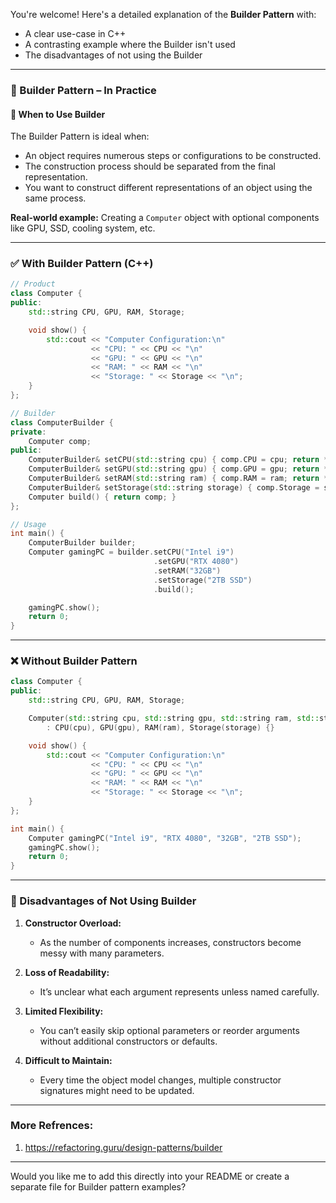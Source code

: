 You're welcome! Here's a detailed explanation of the **Builder Pattern** with:

* A clear use-case in C++
* A contrasting example where the Builder isn't used
* The disadvantages of not using the Builder

---

### 🧱 Builder Pattern – In Practice

#### 📝 When to Use Builder

The Builder Pattern is ideal when:

* An object requires numerous steps or configurations to be constructed.
* The construction process should be separated from the final representation.
* You want to construct different representations of an object using the same process.

**Real-world example:** Creating a `Computer` object with optional components like GPU, SSD, cooling system, etc.

---

### ✅ With Builder Pattern (C++)

```cpp
// Product
class Computer {
public:
    std::string CPU, GPU, RAM, Storage;

    void show() {
        std::cout << "Computer Configuration:\n"
                  << "CPU: " << CPU << "\n"
                  << "GPU: " << GPU << "\n"
                  << "RAM: " << RAM << "\n"
                  << "Storage: " << Storage << "\n";
    }
};

// Builder
class ComputerBuilder {
private:
    Computer comp;
public:
    ComputerBuilder& setCPU(std::string cpu) { comp.CPU = cpu; return *this; }
    ComputerBuilder& setGPU(std::string gpu) { comp.GPU = gpu; return *this; }
    ComputerBuilder& setRAM(std::string ram) { comp.RAM = ram; return *this; }
    ComputerBuilder& setStorage(std::string storage) { comp.Storage = storage; return *this; }
    Computer build() { return comp; }
};

// Usage
int main() {
    ComputerBuilder builder;
    Computer gamingPC = builder.setCPU("Intel i9")
                                .setGPU("RTX 4080")
                                .setRAM("32GB")
                                .setStorage("2TB SSD")
                                .build();

    gamingPC.show();
    return 0;
}
```

---

### ❌ Without Builder Pattern

```cpp
class Computer {
public:
    std::string CPU, GPU, RAM, Storage;

    Computer(std::string cpu, std::string gpu, std::string ram, std::string storage)
        : CPU(cpu), GPU(gpu), RAM(ram), Storage(storage) {}

    void show() {
        std::cout << "Computer Configuration:\n"
                  << "CPU: " << CPU << "\n"
                  << "GPU: " << GPU << "\n"
                  << "RAM: " << RAM << "\n"
                  << "Storage: " << Storage << "\n";
    }
};

int main() {
    Computer gamingPC("Intel i9", "RTX 4080", "32GB", "2TB SSD");
    gamingPC.show();
    return 0;
}
```

---

### 🚫 Disadvantages of Not Using Builder

1. **Constructor Overload:**

   * As the number of components increases, constructors become messy with many parameters.

2. **Loss of Readability:**

   * It’s unclear what each argument represents unless named carefully.

3. **Limited Flexibility:**

   * You can’t easily skip optional parameters or reorder arguments without additional constructors or defaults.

4. **Difficult to Maintain:**

   * Every time the object model changes, multiple constructor signatures might need to be updated.

---

### More Refrences:
1. https://refactoring.guru/design-patterns/builder


---

Would you like me to add this directly into your README or create a separate file for Builder pattern examples?
